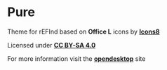 # Pure

Theme for rEFInd based on **Office L** icons by **[Icons8](https://icons8.com/icons)**

Licensed under **[CC BY-SA 4.0](https://github.com/mcder3/Pure/tree/master/LICENSE.md "CC BY-SA 4.0")**

For more information visit the **[opendesktop](https://www.pling.com/p/1315383/ "opendesktop")** site

